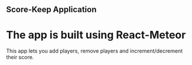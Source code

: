 ## Score-Keep Application

# The app is built using React-Meteor

This app lets you add players, remove players and increment/decrement their score.